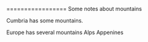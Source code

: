 =================
Some notes about mountains

Cumbria has some mountains.

Europe has several mountains
Alps
Appenines

